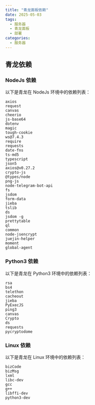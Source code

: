 ```yaml
---
title: "青龙面板依赖"
date: 2025-05-03
tags:
  - 服务器
  - 青龙面板
  - 部署
categories:
  - 服务器
---
```


## 青龙依赖

### NodeJs 依赖

以下是青龙在 NodeJs 环境中的依赖列表：
```
axios
request
canvas
cheerio
js-base64
dotenv
magic
tough-cookie
ws@7.4.3
require
requests
date-fns
ts-md5
typescript
json5
axios@v0.27.2
crypto-js
@types/node
png-js
node-telegram-bot-api
fs
jsdom
form-data
jieba
tslib
ds
jsdom -g
prettytable
ql
common
node-jsencrypt
juejin-helper
moment
global-agent
```

### Python3 依赖

以下是青龙在 Python3 环境中的依赖列表：
```
rsa
bs4
telethon
cacheout
jieba
PyExecJS
ping3
canvas
Crypto
ds
requests
pycryptodome
```

### Linux 依赖

以下是青龙在 Linux 环境中的依赖列表：
```
bizCode
bizMsg  
lxml
libc-dev
gcc
g++
libffi-dev
python3-dev
```

